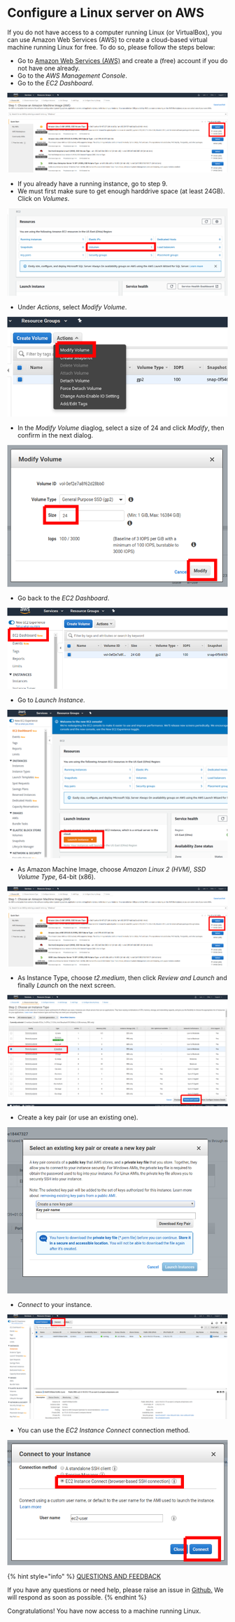 # Configure a Linux server on AWS

If you do not have access to a computer running Linux \(or VirtualBox\), you can use Amazon Web Services \(AWS\) to create a cloud-based virtual machine running Linux for free. To do so, please follow the steps below:

* Go to [Amazon Web Services \(AWS\)](https://aws.amazon.com/) and create a \(free\) account if you do not have one already.
* Go to the _AWS Management Console_.
* Go to the _EC2 Dashboard_.

![](../../.gitbook/assets/ami.png)

* If you already have a running instance, go to step 9.
* We must first make sure to get enough harddrive space \(at least 24GB\). Click on _Volumes_.

![](../../.gitbook/assets/volumes.png)

* Under _Actions_, select _Modify Volume_.

![](../../.gitbook/assets/volume_actions.png)

* In the _Modify Volume_ diaglog, select a size of 24 and click _Modify_, then confirm in the next dialog.

![](../../.gitbook/assets/modify_volume.png)

* Go back to the _EC2 Dashboard_.

![](../../.gitbook/assets/dashboard.png)

* Go to _Launch Instance_.

![](../../.gitbook/assets/launch_instance.png)

* As Amazon Machine Image, choose _Amazon Linux 2 \(HVM\), SSD Volume Type_, 64-bit \(x86\).

![](../../.gitbook/assets/ami.png)

* As Instance Type, choose _t2.medium_, then click _Review and Launch_ and finally _Launch_ on the next screen.

![](../../.gitbook/assets/instance_type.png)

* Create a key pair \(or use an existing one\).

![](../../.gitbook/assets/key_pair.png)

* _Connect_ to your instance.

![](../../.gitbook/assets/connect.png)

* You can use the _EC2 Instance Connect_ connection method.

![](../../.gitbook/assets/connect2.png)

{% hint style="info" %}
[QUESTIONS AND FEEDBACK](https://github.com/carloslodelar/SPO/issues)

If you have any questions or need help, please raise an issue in [Github.](https://github.com/cardano-foundation/stake-pool-school-handbook/issues) We will respond as soon as possible.
{% endhint %}

Congratulations! You have now access to a machine running Linux.


